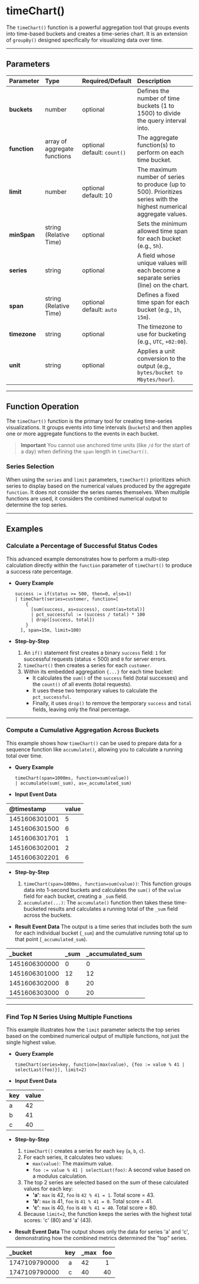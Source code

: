 # timeChart()

The `timeChart()` function is a powerful aggregation tool that groups events into time-based buckets and creates a time-series chart. It is an extension of `groupBy()` designed specifically for visualizing data over time.

***

## Parameters

| Parameter | Type | Required/Default | Description |
| :--- | :--- | :--- | :--- |
| **buckets** | number | optional | Defines the number of time buckets (1 to 1500) to divide the query interval into. |
| **function**| array of aggregate functions | optional <br> default: `count()` | The aggregate function(s) to perform on each time bucket. |
| **limit** | number | optional <br> default: 10 | The maximum number of series to produce (up to 500). Prioritizes series with the highest numerical aggregate values. |
| **minSpan** | string (Relative Time) | optional | Sets the minimum allowed time span for each bucket (e.g., `5h`). |
| **series** | string | optional | A field whose unique values will each become a separate series (line) on the chart. |
| **span** | string (Relative Time) | optional <br> default: `auto` | Defines a fixed time span for each bucket (e.g., `1h`, `15m`). |
| **timezone**| string | optional | The timezone to use for bucketing (e.g., `UTC`, `+02:00`). |
| **unit** | string | optional | Applies a unit conversion to the output (e.g., `bytes/bucket to Mbytes/hour`). |

***

## Function Operation

The `timeChart()` function is the primary tool for creating time-series visualizations. It groups events into time intervals (`buckets`) and then applies one or more aggregate functions to the events in each bucket.

> **Important**
> You cannot use anchored time units (like `/d` for the start of a day) when defining the `span` length in `timeChart()`.

### Series Selection
When using the `series` and `limit` parameters, `timeChart()` prioritizes which series to display based on the numerical values produced by the aggregate `function`. It does not consider the series names themselves. When multiple functions are used, it considers the combined numerical output to determine the top series.

***

## Examples

### Calculate a Percentage of Successful Status Codes

This advanced example demonstrates how to perform a multi-step calculation directly within the `function` parameter of `timeChart()` to produce a success rate percentage.

* **Query Example**
    ```
    success := if(status >= 500, then=0, else=1)
    | timeChart(series=customer, function=[
        {
          [sum(success, as=success), count(as=total)]
          | pct_successful := (success / total) * 100
          | drop([success, total])
        }
      ], span=15m, limit=100)
    ```

* **Step-by-Step**
    1.  An `if()` statement first creates a binary `success` field: `1` for successful requests (status < 500) and `0` for server errors.
    2.  `timeChart()` then creates a series for each `customer`.
    3.  Within its embedded aggregation `{...}` for each time bucket:
        * It calculates the `sum()` of the `success` field (total successes) and the `count()` of all events (total requests).
        * It uses these two temporary values to calculate the `pct_successful`.
        * Finally, it uses `drop()` to remove the temporary `success` and `total` fields, leaving only the final percentage.

---

### Compute a Cumulative Aggregation Across Buckets

This example shows how `timeChart()` can be used to prepare data for a sequence function like `accumulate()`, allowing you to calculate a running total over time.

* **Query Example**
    ```
    timeChart(span=1000ms, function=sum(value))
    | accumulate(sum(_sum), as=_accumulated_sum)
    ```

* **Input Event Data**

| @timestamp | value |
| :--- | :--- |
| 1451606301001 | 5 |
| 1451606301500 | 6 |
| 1451606301701 | 1 |
| 1451606302001 | 2 |
| 1451606302201 | 6 |

* **Step-by-Step**
    1.  `timeChart(span=1000ms, function=sum(value))`: This function groups data into 1-second buckets and calculates the `sum()` of the `value` field for each bucket, creating a `_sum` field.
    2.  `accumulate(...)`: The `accumulate()` function then takes these time-bucketed results and calculates a running total of the `_sum` field across the buckets.

* **Result Event Data**
    The output is a time series that includes both the sum for each individual bucket (`_sum`) and the cumulative running total up to that point (`_accumulated_sum`).

| _bucket | _sum | _accumulated_sum |
| :--- | :-- | :--- |
| 1451606300000 | 0 | 0 |
| 1451606301000 | 12 | 12 |
| 1451606302000 | 8 | 20 |
| 1451606303000 | 0 | 20 |

---

### Find Top N Series Using Multiple Functions

This example illustrates how the `limit` parameter selects the top series based on the combined numerical output of multiple functions, not just the single highest value.

* **Query Example**
    ```
    timeChart(series=key, function=[max(value), {foo := value % 41 | selectLast(foo)}], limit=2)
    ```

* **Input Event Data**

| key | value |
| :-- | :-- |
| a | 42 |
| b | 41 |
| c | 40 |

* **Step-by-Step**
    1.  `timeChart()` creates a series for each `key` (`a`, `b`, `c`).
    2.  For each series, it calculates two values:
        * `max(value)`: The maximum value.
        * `foo := value % 41 | selectLast(foo)`: A second value based on a modulus calculation.
    3.  The top 2 series are selected based on the *sum* of these calculated values for each key:
        * **'a'**: `max` is 42, `foo` is `42 % 41 = 1`. Total score = 43.
        * **'b'**: `max` is 41, `foo` is `41 % 41 = 0`. Total score = 41.
        * **'c'**: `max` is 40, `foo` is `40 % 41 = 40`. Total score = 80.
    4.  Because `limit=2`, the function keeps the series with the highest total scores: 'c' (80) and 'a' (43).

* **Result Event Data**
    The output shows only the data for series 'a' and 'c', demonstrating how the combined metrics determined the "top" series.

| _bucket | key | _max | foo |
| :--- | :-: | :-- | :-: |
| 1747109790000 | a | 42 | 1 |
| 1747109790000 | c | 40 | 40 |